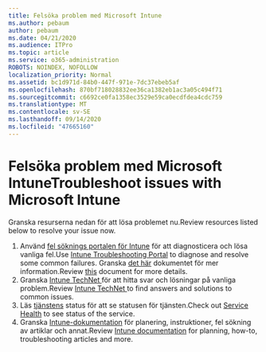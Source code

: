 ```yaml
---
title: Felsöka problem med Microsoft Intune
ms.author: pebaum
author: pebaum
ms.date: 04/21/2020
ms.audience: ITPro
ms.topic: article
ms.service: o365-administration
ROBOTS: NOINDEX, NOFOLLOW
localization_priority: Normal
ms.assetid: bc1d971d-84b0-447f-971e-7dc37ebeb5af
ms.openlocfilehash: 870bf718028832ee36ca1382eb1ac3a05c494f71
ms.sourcegitcommit: c6692ce0fa1358ec3529e59ca0ecdfdea4cdc759
ms.translationtype: MT
ms.contentlocale: sv-SE
ms.lasthandoff: 09/14/2020
ms.locfileid: "47665160"
---
```

# <a name="troubleshoot-issues-with-microsoft-intune"></a><span data-ttu-id="a49f6-102">Felsöka problem med Microsoft Intune</span><span class="sxs-lookup"><span data-stu-id="a49f6-102">Troubleshoot issues with Microsoft Intune</span></span>

<span data-ttu-id="a49f6-103">Granska resurserna nedan för att lösa problemet nu.</span><span class="sxs-lookup"><span data-stu-id="a49f6-103">Review resources listed below to resolve your issue now.</span></span>
  
1. <span data-ttu-id="a49f6-104">Använd [fel söknings portalen för Intune](https://devicemanagement.microsoft.com/#blade/Microsoft_Intune_DeviceSettings/TroubleshootBlade) för att diagnosticera och lösa vanliga fel.</span><span class="sxs-lookup"><span data-stu-id="a49f6-104">Use [Intune Troubleshooting Portal](https://devicemanagement.microsoft.com/#blade/Microsoft_Intune_DeviceSettings/TroubleshootBlade) to diagnose and resolve some common failures.</span></span> <span data-ttu-id="a49f6-105">Granska [det här](https://docs.microsoft.com/intune/help-desk-operators) dokumentet för mer information.</span><span class="sxs-lookup"><span data-stu-id="a49f6-105">Review [this](https://docs.microsoft.com/intune/help-desk-operators) document for more details.</span></span>  
2. <span data-ttu-id="a49f6-106">Granska [Intune TechNet ](https://social.technet.microsoft.com/forums/home?forum=microsoftintuneprod)för att hitta svar och lösningar på vanliga problem.</span><span class="sxs-lookup"><span data-stu-id="a49f6-106">Review [Intune TechNet ](https://social.technet.microsoft.com/forums/home?forum=microsoftintuneprod)to find answers and solutions to common issues.</span></span>  
3. <span data-ttu-id="a49f6-107">Läs [tjänstens](https://portal.office.com/AdminPortal/Home#/servicehealth) status för att se statusen för tjänsten.</span><span class="sxs-lookup"><span data-stu-id="a49f6-107">Check out [Service Health](https://portal.office.com/AdminPortal/Home#/servicehealth) to see status of the service.</span></span>   
4. <span data-ttu-id="a49f6-108">Granska [Intune-dokumentation](https://docs.microsoft.com/intune/) för planering, instruktioner, fel sökning av artiklar och annat.</span><span class="sxs-lookup"><span data-stu-id="a49f6-108">Review [Intune documentation](https://docs.microsoft.com/intune/) for planning, how-to, troubleshooting articles and more.</span></span> 